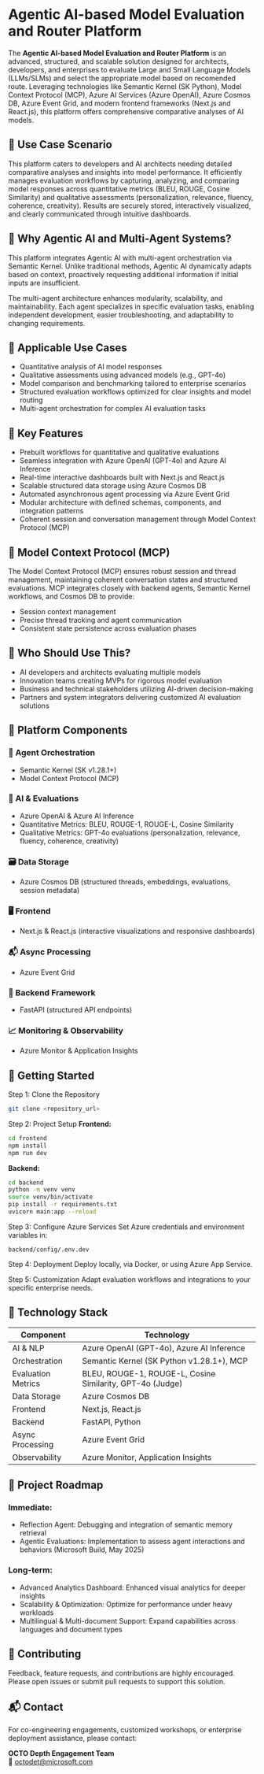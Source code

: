 
# Agentic AI-based Model Evaluation and Router Platform

The **Agentic AI-based Model Evaluation and Router Platform** is an advanced, structured, and scalable solution designed for architects, developers, and enterprises to evaluate Large and Small Language Models (LLMs/SLMs) and select the appropriate model based on recomended route. 
Leveraging technologies like Semantic Kernel (SK Python), Model Context Protocol (MCP), Azure AI Services (Azure OpenAI), Azure Cosmos DB, Azure Event Grid, and modern frontend frameworks (Next.js and React.js), this platform offers comprehensive comparative analyses of AI models.

## 🎯 Use Case Scenario
This platform caters to developers and AI architects needing detailed comparative analyses and insights into model performance. It efficiently manages evaluation workflows by capturing, analyzing, and comparing model responses across quantitative metrics (BLEU, ROUGE, Cosine Similarity) and qualitative assessments (personalization, relevance, fluency, coherence, creativity). Results are securely stored, interactively visualized, and clearly communicated through intuitive dashboards.

## 🤖 Why Agentic AI and Multi-Agent Systems?
This platform integrates Agentic AI with multi-agent orchestration via Semantic Kernel. Unlike traditional methods, Agentic AI dynamically adapts based on context, proactively requesting additional information if initial inputs are insufficient.

The multi-agent architecture enhances modularity, scalability, and maintainability. Each agent specializes in specific evaluation tasks, enabling independent development, easier troubleshooting, and adaptability to changing requirements.

## 🎯 Applicable Use Cases
- Quantitative analysis of AI model responses
- Qualitative assessments using advanced models (e.g., GPT-4o)
- Model comparison and benchmarking tailored to enterprise scenarios
- Structured evaluation workflows optimized for clear insights and model routing
- Multi-agent orchestration for complex AI evaluation tasks

## 🔑 Key Features
- Prebuilt workflows for quantitative and qualitative evaluations
- Seamless integration with Azure OpenAI (GPT-4o) and Azure AI Inference
- Real-time interactive dashboards built with Next.js and React.js
- Scalable structured data storage using Azure Cosmos DB
- Automated asynchronous agent processing via Azure Event Grid
- Modular architecture with defined schemas, components, and integration patterns
- Coherent session and conversation management through Model Context Protocol (MCP)

## 📌 Model Context Protocol (MCP)
The Model Context Protocol (MCP) ensures robust session and thread management, maintaining coherent conversation states and structured evaluations. MCP integrates closely with backend agents, Semantic Kernel workflows, and Cosmos DB to provide:

- Session context management
- Precise thread tracking and agent communication
- Consistent state persistence across evaluation phases

## 👥 Who Should Use This?
- AI developers and architects evaluating multiple models
- Innovation teams creating MVPs for rigorous model evaluation
- Business and technical stakeholders utilizing AI-driven decision-making
- Partners and system integrators delivering customized AI evaluation solutions

## 🧩 Platform Components
### 🚦 Agent Orchestration
- Semantic Kernel (SK v1.28.1+)
- Model Context Protocol (MCP)

### 💬 AI & Evaluations
- Azure OpenAI & Azure AI Inference
- Quantitative Metrics: BLEU, ROUGE-1, ROUGE-L, Cosine Similarity
- Qualitative Metrics: GPT-4o evaluations (personalization, relevance, fluency, coherence, creativity)

### 🗃️ Data Storage
- Azure Cosmos DB (structured threads, embeddings, evaluations, session metadata)

### 🖥️ Frontend
- Next.js & React.js (interactive visualizations and responsive dashboards)

### 📬 Async Processing
- Azure Event Grid

### 🚀 Backend Framework
- FastAPI (structured API endpoints)

### 📈 Monitoring & Observability
- Azure Monitor & Application Insights

## 🚀 Getting Started
Step 1: Clone the Repository
```bash
git clone <repository_url>
```
Step 2: Project Setup
**Frontend:**
```bash
cd frontend
npm install
npm run dev
```
**Backend:**
```bash
cd backend
python -m venv venv
source venv/bin/activate
pip install -r requirements.txt
uvicorn main:app --reload
```
Step 3: Configure Azure Services
Set Azure credentials and environment variables in:
```
backend/config/.env.dev
```
Step 4: Deployment
Deploy locally, via Docker, or using Azure App Service.

Step 5: Customization
Adapt evaluation workflows and integrations to your specific enterprise needs.

## 🔧 Technology Stack
| Component              | Technology                                                 |
|------------------------|------------------------------------------------------------|
| AI & NLP               | Azure OpenAI (GPT-4o), Azure AI Inference                  |
| Orchestration          | Semantic Kernel (SK Python v1.28.1+), MCP                  |
| Evaluation Metrics     | BLEU, ROUGE-1, ROUGE-L, Cosine Similarity, GPT-4o (Judge)  |
| Data Storage           | Azure Cosmos DB                                            |
| Frontend               | Next.js, React.js                                          |
| Backend                | FastAPI, Python                                            |
| Async Processing       | Azure Event Grid                                           |
| Observability          | Azure Monitor, Application Insights                        |

## 🔭 Project Roadmap
### Immediate:
- Reflection Agent: Debugging and integration of semantic memory retrieval
- Agentic Evaluations: Implementation to assess agent interactions and behaviors (Microsoft Build, May 2025)

### Long-term:
- Advanced Analytics Dashboard: Enhanced visual analytics for deeper insights
- Scalability & Optimization: Optimize for performance under heavy workloads
- Multilingual & Multi-document Support: Expand capabilities across languages and document types

## 🤝 Contributing
Feedback, feature requests, and contributions are highly encouraged. Please open issues or submit pull requests to support this solution.

## 📬 Contact
For co-engineering engagements, customized workshops, or enterprise deployment assistance, please contact:

**OCTO Depth Engagement Team**  
📧 [octodet@microsoft.com](mailto:octodet@microsoft.com)
